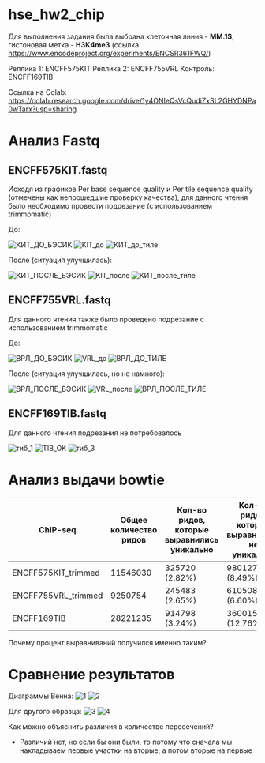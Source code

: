 # hse_hw2_chip
Для выполнения задания была выбрана клеточная линия - **MM.1S**, гистоновая метка - **H3K4me3** (ссылка https://www.encodeproject.org/experiments/ENCSR361FWQ/)

Реплика 1: ENCFF575KIT 
Реплика 2: ENCFF755VRL
Контроль:  ENCFF169TIB 

Ссылка на Colab: https://colab.research.google.com/drive/1y4ONIeQsVcQudiZxSL2GHYDNPa0wTarx?usp=sharing

# Анализ Fastq
## ENCFF575KIT.fastq
Исходя из графиков Per base sequence quality и Per tile sequence quality (отмечены как непрошедшие проверку качества), для данного чтения было необходимо провести подрезание (с использованием trimmomatic)

До:

![КИТ_ДО_БЭСИК](https://user-images.githubusercontent.com/93256219/156249047-92f6e6b1-5d23-45d1-966e-2dcb7b28ae6e.png)
![KIT_до](https://user-images.githubusercontent.com/93256219/156245397-3abd3916-0c0e-4688-b0ee-2129988b3801.png)
![КИТ_до_тиле](https://user-images.githubusercontent.com/93256219/156249131-c9c3823a-fdd6-4b43-9cb1-6faac7fb5419.png)


После (ситуация улучшилась): 

![КИТ_ПОСЛЕ_БЭСИК](https://user-images.githubusercontent.com/93256219/156249159-3578f703-53f4-42d7-aed7-2471cc632077.png)
![KIT_после](https://user-images.githubusercontent.com/93256219/156245443-ea64cbe6-df20-4561-9972-fa3adf761a58.png)
![КИТ_после_тиле](https://user-images.githubusercontent.com/93256219/156249259-7c475036-c937-470d-906b-07d121eb72af.png)

## ENCFF755VRL.fastq
Для данного чтения также было проведено подрезание с использованием trimmomatic

До:

![ВРЛ_ДО_БЭСИК](https://user-images.githubusercontent.com/93256219/156249785-a15d677b-f9fa-449c-ad33-23163d6a94ae.png)
![VRL_до](https://user-images.githubusercontent.com/93256219/156245569-aeea20c9-7048-4fb4-b950-56e59a27b2ad.png)
![ВРЛ_ДО_ТИЛЕ](https://user-images.githubusercontent.com/93256219/156249805-d9e32491-e6f0-4209-abef-6248e9f485f6.png)

После (ситуация улучшилась, но не намного):

![ВРЛ_ПОСЛЕ_БЭСИК](https://user-images.githubusercontent.com/93256219/156249849-21b616fa-b6b4-4591-869b-832f732b7de2.png)
![VRL_после](https://user-images.githubusercontent.com/93256219/156245582-4f5dc9ad-c48b-4b63-a311-d8b80e07c7ba.png)
![ВРЛ_ПОСЛЕ_ТИЛЕ](https://user-images.githubusercontent.com/93256219/156249869-3124de88-5b75-4f7e-8c8d-d50ab129958a.png)


## ENCFF169TIB.fastq
Для данного чтения подрезания не потребовалось 

![тиб_1](https://user-images.githubusercontent.com/93256219/156250016-40845a5d-3a9f-487c-91bf-eba4958081c3.png)
![TIB_OK](https://user-images.githubusercontent.com/93256219/156245677-ffea3fb8-1446-4c02-ab2b-73282822b50c.png)
![тиб_3](https://user-images.githubusercontent.com/93256219/156250024-1b634a5d-8c7c-493e-bb68-411146c96e50.png)


# Анализ выдачи bowtie

ChIP-seq | Общее количество ридов | Кол-во ридов, которые выравнились уникально | Кол-во ридов, которые выравнились не уникально | Кол-во ридов, которые не выравнились | 
 --- |--- |--- |--- |--- 
ENCFF575KIT_trimmed	 | 11546030	| 325720 (2.82%) | 980127 (8.49%)	| 10240183 (88.69%) |
ENCFF755VRL_trimmed | 9250754 | 245483 (2.65%) | 610508 (6.60%) | 8394763 (90.75%) |
ENCFF169TIB | 28221235	 | 914798 (3.24%) | 3600159 (12.76%) | 23706278 (84.00%) |

Почему процент выравниваний получился именно таким?


# Сравнение результатов
Диаграммы Венна:
![1](https://user-images.githubusercontent.com/93256219/156253754-7436dea5-ed73-49c4-b79f-09d6085c9aa0.png)
![2](https://user-images.githubusercontent.com/93256219/156253763-0aa4ee3c-54fd-4a64-b527-a427289f08d9.png)

Для другого образца:
![3](https://user-images.githubusercontent.com/93256219/156253807-efff4b1d-a5b6-4707-a428-1c94143ab132.png)
![4](https://user-images.githubusercontent.com/93256219/156253811-1c95c0ea-61cb-4013-abfc-7c7076b50b79.png)

Как можно объяснить различия в количестве пересечений? 
- Различий нет, но если бы они были, то потому что сначала мы накладываем первые участки на вторые, а потом вторые на первые

